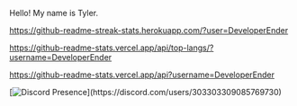 Hello! My name is Tyler.

https://github-readme-streak-stats.herokuapp.com/?user=DeveloperEnder

https://github-readme-stats.vercel.app/api/top-langs/?username=DeveloperEnder

https://github-readme-stats.vercel.app/api?username=DeveloperEnder

[![Discord Presence](https://lanyard-profile-readme.vercel.app/api/94490510688792576?theme=light&bg=809ecf&animated=false&hideDiscrim=true&borderRadius=30px&idleMessage=Probably%20doing%20something%20else...)](https://discord.com/users/303303309085769730)

